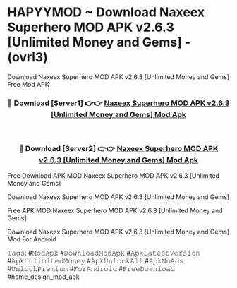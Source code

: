 # HAPYYMOD ~ Download Naxeex Superhero MOD APK v2.6.3 [Unlimited Money and Gems] - (ovri3)
Download Naxeex Superhero MOD APK v2.6.3 [Unlimited Money and Gems] Free Mod APK

<div align="center">
<h3>🔴 Download [Server1] 👉👉 <a href="https://apk-comot.site?title=Naxeex_Superhero_MOD_APK_v2.6.3_[Unlimited_Money_and_Gems]">Naxeex Superhero MOD APK v2.6.3 [Unlimited Money and Gems] Mod Apk</a></h3><br>

<h3>🔴 Download [Server2] 👉👉 <a href="https://apk-comot.site?title=Naxeex_Superhero_MOD_APK_v2.6.3_[Unlimited_Money_and_Gems]">Naxeex Superhero MOD APK v2.6.3 [Unlimited Money and Gems] Mod Apk</a></h3>
</div>


Free Download APK MOD Naxeex Superhero MOD APK v2.6.3 [Unlimited Money and Gems]

Download Naxeex Superhero MOD APK v2.6.3 [Unlimited Money and Gems] 

Free APK MOD Naxeex Superhero MOD APK v2.6.3 [Unlimited Money and Gems] 

Download Naxeex Superhero MOD APK v2.6.3 [Unlimited Money and Gems] Mod For Android

𝚃𝚊𝚐𝚜: #𝙼𝚘𝚍𝙰𝚙𝚔 #𝙳𝚘𝚠𝚗𝚕𝚘𝚊𝚍𝙼𝚘𝚍𝙰𝚙𝚔 #𝙰𝚙𝚔𝙻𝚊𝚝𝚎𝚜𝚝𝚅𝚎𝚛𝚜𝚒𝚘𝚗 #𝙰𝚙𝚔𝚄𝚗𝚕𝚒𝚖𝚒𝚝𝚎𝚍𝙼𝚘𝚗𝚎𝚢 #𝙰𝚙𝚔𝚄𝚗𝚕𝚘𝚌𝚔𝙰𝚕𝚕 #𝙰𝚙𝚔𝙽𝚘𝙰𝚍𝚜 #𝚄𝚗𝚕𝚘𝚌𝚔𝙿𝚛𝚎𝚖𝚒𝚞𝚖 #𝙵𝚘𝚛𝙰𝚗𝚍𝚛𝚘𝚒𝚍 #𝙵𝚛𝚎𝚎𝙳𝚘𝚠𝚗𝚕𝚘𝚊𝚍 #home_design_mod_apk